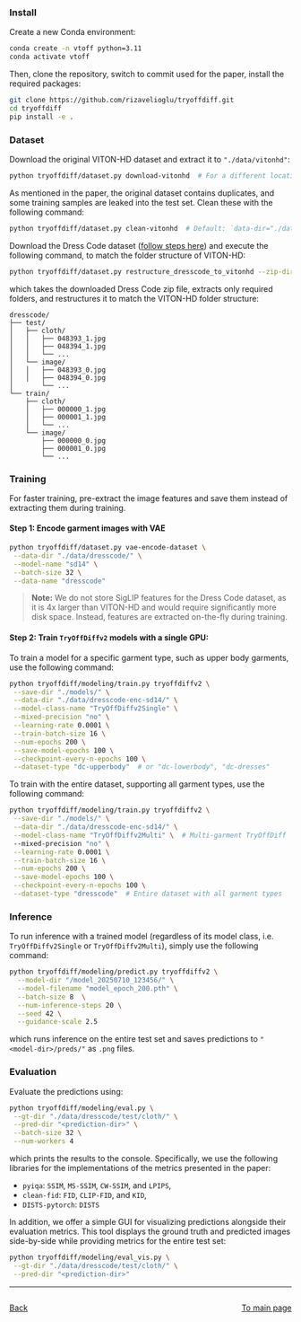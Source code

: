 ### Install
Create a new Conda environment:
```bash
conda create -n vtoff python=3.11
conda activate vtoff
```

Then, clone the repository, switch to commit used for the paper, install the required packages:
```bash
git clone https://github.com/rizavelioglu/tryoffdiff.git
cd tryoffdiff
pip install -e .
```

### Dataset
Download the original VITON-HD dataset and extract it to `"./data/vitonhd"`:
```bash
python tryoffdiff/dataset.py download-vitonhd  # For a different location: output-dir="<other-folder>"
```
As mentioned in the paper, the original dataset contains duplicates, and some training samples are leaked into the test
set. Clean these with the following command:
```bash
python tryoffdiff/dataset.py clean-vitonhd  # Default: `data-dir="./data/vitonhd"`
```

Download the Dress Code dataset ([follow steps here](https://github.com/aimagelab/dress-code)) and execute the following command, to match the folder structure of VITON-HD:
```bash
python tryoffdiff/dataset.py restructure_dresscode_to_vitonhd --zip-dir "/path/to/DressCode.zip"
```
which takes the downloaded Dress Code zip file, extracts only required folders, and restructures it to match the VITON-HD folder structure:
```
dresscode/
├── test/
│   ├── cloth/
│   │   ├── 048393_1.jpg
│   │   ├── 048394_1.jpg
│   │   └── ...
│   └── image/
│   │   ├── 048393_0.jpg
│   │   ├── 048394_0.jpg
│       └── ...
└── train/
    ├── cloth/
    │   ├── 000000_1.jpg
    │   ├── 000001_1.jpg
    │   └── ...
    └── image/
        ├── 000000_0.jpg
        ├── 000001_0.jpg
        └── ...
```

### Training
For faster training, pre-extract the image features and save them instead of extracting them during training.

#### Step 1: Encode garment images with VAE
```bash
python tryoffdiff/dataset.py vae-encode-dataset \
 --data-dir "./data/dresscode/" \
 --model-name "sd14" \
 --batch-size 32 \
 --data-name "dresscode"
 ```

> **Note:** We do not store SigLIP features for the Dress Code dataset, as it is 4x larger than VITON-HD and
would require significantly more disk space. Instead, features are extracted on-the-fly during training.

#### Step 2: Train `TryOffDiffv2` models with a single GPU:
To train a model for a specific garment type, such as upper body garments, use the following command:
```bash
python tryoffdiff/modeling/train.py tryoffdiffv2 \
 --save-dir "./models/" \
 --data-dir "./data/dresscode-enc-sd14/" \
 --model-class-name "TryOffDiffv2Single" \
 --mixed-precision "no" \
 --learning-rate 0.0001 \
 --train-batch-size 16 \
 --num-epochs 200 \
 --save-model-epochs 100 \
 --checkpoint-every-n-epochs 100 \
 --dataset-type "dc-upperbody"  # or "dc-lowerbody", "dc-dresses"
```

To train with the entire dataset, supporting all garment types, use the following command:
```bash
python tryoffdiff/modeling/train.py tryoffdiffv2 \
 --save-dir "./models/" \
 --data-dir "./data/dresscode-enc-sd14/" \
 --model-class-name "TryOffDiffv2Multi" \  # Multi-garment TryOffDiff
 --mixed-precision "no" \
 --learning-rate 0.0001 \
 --train-batch-size 16 \
 --num-epochs 200 \
 --save-model-epochs 100 \
 --checkpoint-every-n-epochs 100 \
 --dataset-type "dresscode"  # Entire dataset with all garment types
```


### Inference
To run inference with a trained model (regardless of its model class, i.e. `TryOffDiffv2Single` or `TryOffDiffv2Multi`),
 simply use the following command:

```bash
python tryoffdiff/modeling/predict.py tryoffdiffv2 \
  --model-dir "/model_20250710_123456/" \
  --model-filename "model_epoch_200.pth" \
  --batch-size 8  \
  --num-inference-steps 20 \
  --seed 42 \
  --guidance-scale 2.5
```

which runs inference on the entire test set and  saves predictions to `"<model-dir>/preds/"` as `.png` files.

### Evaluation

Evaluate the predictions using:
```bash
python tryoffdiff/modeling/eval.py \
 --gt-dir "./data/dresscode/test/cloth/" \
 --pred-dir "<prediction-dir>" \
 --batch-size 32 \
 --num-workers 4
 ```
which prints the results to the console.
Specifically, we use the following libraries for the implementations of the metrics presented in the paper:
- `pyiqa`: `SSIM`, `MS-SSIM`, `CW-SSIM`, and `LPIPS`,
- `clean-fid`: `FID`, `CLIP-FID`, and `KID`,
- `DISTS-pytorch`: `DISTS`

In addition, we offer a simple GUI for visualizing predictions alongside their evaluation metrics. This tool displays the ground truth and predicted images side-by-side while providing metrics for the entire test set:
```bash
python tryoffdiff/modeling/eval_vis.py \
 --gt-dir "./data/dresscode/test/cloth/" \
 --pred-dir "<prediction-dir>"
```


---
<div style="display: flex; justify-content: space-between;">

   [Back](v1_instructions.md)

   [To main page](../README.md)

</div>
